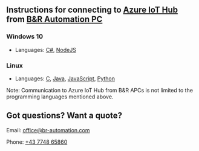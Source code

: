 

## Instructions for connecting to [Azure IoT Hub](https://azure.microsoft.com/en-us/services/iot-hub/) from [B&R Automation PC](https://www.br-automation.com/en-us/products/industrial-pcs/)

### Windows 10
- Languages: [C#](/azure-iothub-windows-csharp-instructions-B&R-apc.md), [NodeJS](/azure-iothub-windows-nodejs-instructions-B&R-apc.md)

### Linux
- Languages: [C](/azure-iothub-linux-c-instructions-B&R-apc.md), [Java](/azure-iothub-linux-java-instructions-B&R-apc.md), [JavaScript](/azure-iothub-linux-js-instructions-B&R-apc.md), [Python](/azure-iothub-linux-python-instructions-B&R-apc.md)

 
Note: Communication to Azure IoT Hub from B&R APCs is not limited to the programming languages mentioned above. 

## Got questions? Want a quote?
Email: [office@br-automation.com](mailto:office@br-automation.com)

Phone: [+43 7748 65860](callto:+43774865860)
